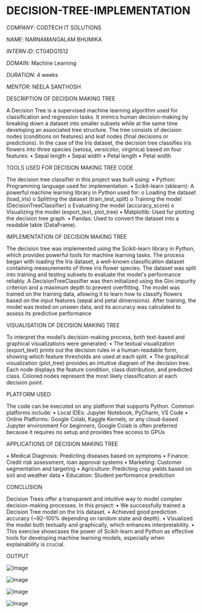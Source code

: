 # DECISION-TREE-IMPLEMENTATION

*COMPANY*: CODTECH IT SOLUTIONS

*NAME*: NARNAMANGALAM BHUMIKA

*INTERN ID*: CT04DG1512

*DOMAIN*: Machine Learning

*DURATION*: 4 weeks

*MENTOR*: NEELA SANTHOSH

DESCRIPTION OF DECISION MAKING TREE

A Decision Tree is a supervised machine learning algorithm used for classification and regression tasks. It mimics human decision-making by breaking down a dataset into smaller subsets while at the same time developing an associated tree structure. The tree consists of decision nodes (conditions on features) and leaf nodes (final decisions or predictions).
In the case of the Iris dataset, the decision tree classifies iris flowers into three species (setosa, versicolor, virginica) based on four features:
•	Sepal length
•	Sepal width
•	Petal length
•	Petal width

TOOLS USED FOR DECISION MAKING TREE CODE

The decision tree classifier in this project was built using:
•	Python: Programming language used for implementation.
•	Scikit-learn (sklearn): A powerful machine learning library in Python used for:
o	Loading the dataset (load_iris)
o	Splitting the dataset (train_test_split)
o	Training the model (DecisionTreeClassifier)
o	Evaluating the model (accuracy_score)
o	Visualizing the model (export_text, plot_tree)
•	Matplotlib: Used for plotting the decision tree graph.
•	Pandas: Used to convert the dataset into a readable table (DataFrame).

IMPLEMENTATION OF DECISION MAKING TREE

The decision tree was implemented using the Scikit-learn library in Python, which provides powerful tools for machine learning tasks. The process began with loading the Iris dataset, a well-known classification dataset containing measurements of three iris flower species. The dataset was split into training and testing subsets to evaluate the model's performance reliably.
A DecisionTreeClassifier was then initialized using the Gini impurity criterion and a maximum depth to prevent overfitting. The model was trained on the training data, allowing it to learn how to classify flowers based on the input features (sepal and petal dimensions). After training, the model was tested on unseen data, and its accuracy was calculated to assess its predictive performance

VISUALISATION OF DECISION MAKING TREE

To interpret the model’s decision-making process, both text-based and graphical visualizations were generated:
•	The textual visualization (export_text) prints out the decision rules in a human-readable form, showing which feature thresholds are used at each split.
•	The graphical visualization (plot_tree) provides an intuitive diagram of the decision tree. Each node displays the feature condition, class distribution, and predicted class. Colored nodes represent the most likely classification at each decision point.

PLATFORM USED

The code can be executed on any platform that supports Python. Common platforms include:
•	Local IDEs: Jupyter Notebook, PyCharm, VS Code
•	Online Platforms: Google Colab, Kaggle Kernels, or any cloud-based Jupyter environment
For beginners, Google Colab is often preferred because it requires no setup and provides free access to GPUs

APPLICATIONS OF DECISION MAKING TREE

•	Medical Diagnosis: Predicting diseases based on symptoms
•	Finance: Credit risk assessment, loan approval systems
•	Marketing: Customer segmentation and targeting
•	Agriculture: Predicting crop yields based on soil and weather data
•	Education: Student performance prediction

CONCLUSION

Decision Trees offer a transparent and intuitive way to model complex decision-making processes. In this project:
•	We successfully trained a Decision Tree model on the Iris dataset.
•	Achieved good prediction accuracy (~92–100% depending on random state and depth).
•	Visualized the model both textually and graphically, which enhances interpretability.
•	This exercise showcases the power of Scikit-learn and Python as effective tools for developing machine learning models, especially when explainability is crucial.

OUTPUT

![Image](https://github.com/user-attachments/assets/446c401e-4e6f-4b4a-9b2a-6472043a5f29)

![Image](https://github.com/user-attachments/assets/d60901ad-6c9c-4f7f-a653-fea2f8eb068e)

![Image](https://github.com/user-attachments/assets/2ace0d87-8d1d-4f7b-98ba-e92abbc77add)

![Image](https://github.com/user-attachments/assets/646e5053-f5ce-4a9c-99a0-f46942c997e8)





